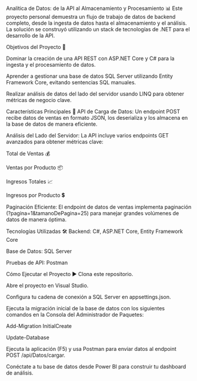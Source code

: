 Analítica de Datos: de la API al Almacenamiento y Procesamiento 📊
Este proyecto personal demuestra un flujo de trabajo de datos de backend completo, desde la ingesta de datos hasta el almacenamiento y el análisis. La solución se construyó utilizando un stack de tecnologías de .NET para el desarrollo de la API.

Objetivos del Proyecto 🎯

Dominar la creación de una API REST con ASP.NET Core y C# para la ingesta y el procesamiento de datos.

Aprender a gestionar una base de datos SQL Server utilizando Entity Framework Core, evitando sentencias SQL manuales.

Realizar análisis de datos del lado del servidor usando LINQ para obtener métricas de negocio clave.

Características Principales 🌟
API de Carga de Datos: Un endpoint POST recibe datos de ventas en formato JSON, los deserializa y los almacena en la base de datos de manera eficiente.

Análisis del Lado del Servidor: La API incluye varios endpoints GET avanzados para obtener métricas clave:

Total de Ventas 💰

Ventas por Producto 📦

Ingresos Totales 📈

Ingresos por Producto 💲

Paginación Eficiente: El endpoint de datos de ventas implementa paginación (?pagina=1&tamanoDePagina=25) para manejar grandes volúmenes de datos de manera óptima.

Tecnologías Utilizadas 🛠️
Backend: C#, ASP.NET Core, Entity Framework Core

Base de Datos: SQL Server

Pruebas de API: Postman

Cómo Ejecutar el Proyecto ▶️
Clona este repositorio.

Abre el proyecto en Visual Studio.

Configura tu cadena de conexión a SQL Server en appsettings.json.

Ejecuta la migración inicial de la base de datos con los siguientes comandos en la Consola del Administrador de Paquetes:

Add-Migration InitialCreate

Update-Database

Ejecuta la aplicación (F5) y usa Postman para enviar datos al endpoint POST /api/Datos/cargar.

Conéctate a tu base de datos desde Power BI para construir tu dashboard de análisis.

